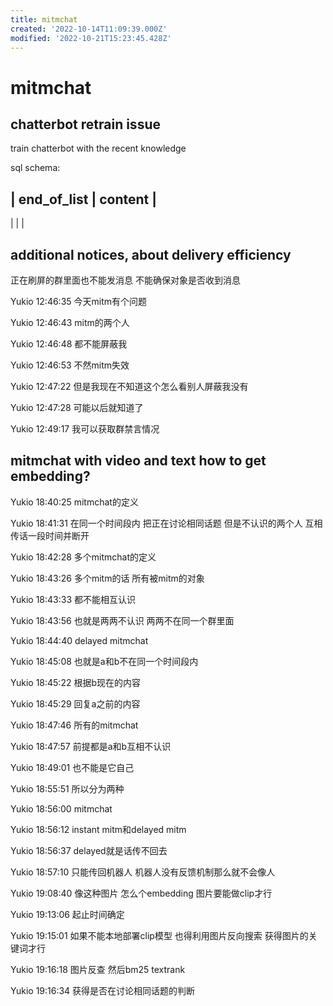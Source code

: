 ```yaml
---
title: mitmchat
created: '2022-10-14T11:09:39.000Z'
modified: '2022-10-21T15:23:45.428Z'
---
```


# mitmchat

## chatterbot retrain issue

train chatterbot with the recent knowledge

sql schema:

| end_of_list | content |
-------------------------
|             |         |

## additional notices, about delivery efficiency

正在刷屏的群里面也不能发消息 不能确保对象是否收到消息

Yukio 12:46:35
今天mitm有个问题

Yukio 12:46:43
mitm的两个人

Yukio 12:46:48
都不能屏蔽我

Yukio 12:46:53
不然mitm失效

Yukio 12:47:22
但是我现在不知道这个怎么看别人屏蔽我没有

Yukio 12:47:28
可能以后就知道了

Yukio 12:49:17
我可以获取群禁言情况


## mitmchat with video and text how to get embedding?

Yukio 18:40:25
mitmchat的定义

Yukio 18:41:31
在同一个时间段内 把正在讨论相同话题 但是不认识的两个人 互相传话一段时间并断开

Yukio 18:42:28
多个mitmchat的定义

Yukio 18:43:26
多个mitm的话 所有被mitm的对象

Yukio 18:43:33
都不能相互认识

Yukio 18:43:56
也就是两两不认识 两两不在同一个群里面

Yukio 18:44:40
delayed mitmchat

Yukio 18:45:08
也就是a和b不在同一个时间段内

Yukio 18:45:22
根据b现在的内容

Yukio 18:45:29
回复a之前的内容

Yukio 18:47:46
所有的mitmchat

Yukio 18:47:57
前提都是a和b互相不认识

Yukio 18:49:01
也不能是它自己

Yukio 18:55:51
所以分为两种

Yukio 18:56:00
mitmchat

Yukio 18:56:12
instant mitm和delayed mitm

Yukio 18:56:37
delayed就是话传不回去

Yukio 18:57:10
只能传回机器人 机器人没有反馈机制那么就不会像人

Yukio 19:08:40
像这种图片 怎么个embedding 图片要能做clip才行

Yukio 19:13:06
起止时间确定

Yukio 19:15:01
如果不能本地部署clip模型 也得利用图片反向搜索 获得图片的关键词才行

Yukio 19:16:18
图片反查 然后bm25 textrank

Yukio 19:16:34
获得是否在讨论相同话题的判断
